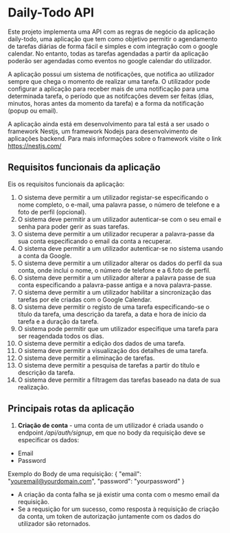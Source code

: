 # Daily-Todo API

Este projeto implementa uma API com as regras de negócio da aplicação daily-todo, uma aplicação que tem como objetivo permitir o agendamento de tarefas diárias de forma fácil e simples e com integração com o google calendar. No entanto, todas as tarefas agendadas a partir da aplicação poderão ser agendadas como eventos no google calendar do utilizador.

A aplicação possui um sistema de notificações, que notifica ao utilizador sempre que chega o momento de realizar uma tarefa. O utilizador pode configurar a aplicação para receber mais de uma notificação para uma determinada tarefa, o período que as notifcações devem ser feitas (dias, minutos, horas antes da momento da tarefa) e a forma da notificação (popup ou email).

A aplicação ainda está em desenvolvimento para tal está a ser usado o framework Nestjs, um framework Nodejs para desenvolvimento de aplicações backend. Para mais informações sobre o framework visite o link <a href="https://nestjs.com/">https://nestjs.com/</a>

## Requisitos funcionais da aplicação

Eis os requisitos funcionais da aplicação:

1. O sistema deve permitir a um utilizador registar-se especificando o nome completo, o e-mail, uma palavra passe, o número de telefone e a foto de perfil (opcional).
2. O sistema deve permitir a um utilizador autenticar-se com o seu email e senha para poder gerir as suas tarefas.
3. O sistema deve permitir a um utilizador recuperar a palavra-passe da sua conta especificando o email da conta a recuperar.
4. O sistema deve permitir a um utilizador autenticar-se no sistema usando a conta da Google.
5. O sistema deve permitir a um utilizador alterar os dados do perfil da sua conta, onde inclui o nome, o número de telefone e a 6.foto de perfil.
6. O sistema deve permitir a um utilizador alterar a palavra passe de sua conta especificando a palavra-passe antiga e a nova palavra-passe.
7. O sistema deve permitir a um utilizador habilitar a sincronização das tarefas por ele criadas com o Google Calendar.
8. O sistema deve permitir o registo de uma tarefa especificando-se o título da tarefa, uma descrição da tarefa, a data e hora de início da tarefa e a duração da tarefa.
9. O sistema pode permitir que um utilizador especifique uma tarefa para ser reagendada todos os dias.
10. O sistema deve permitir a edição dos dados de uma tarefa.
11. O sistema deve permitir a visualização dos detalhes de uma tarefa.
12. O sistema deve permitir a eliminação de tarefas.
13. O sistema deve permitir a pesquisa de tarefas a partir do título e descrição da tarefa.
14. O sistema deve permitir a filtragem das tarefas baseado na data de sua realização.

## Principais rotas da aplicação

1. **Criação de conta** - uma conta de um utilizador é criada usando o endpoint  _/api/auth/signup_, em que no body da requisição deve se especificar os dados:
<ul>
    <li>Email</li>
    <li>Password</li>
</ul>

Exemplo do Body de uma requisição:
{
	"email": "youremail@yourdomain.com",
    "password": "yourpassword"
}


* A criação da conta falha se já existir uma conta com o mesmo email da requisição.
* Se a requsição for um sucesso, como resposta à requisição de criação da conta, um token de autorização juntamente com os dados do utilizador são retornados.